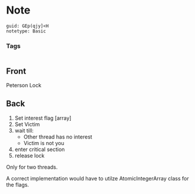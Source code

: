 # Note
```
guid: GEp(qjy]<H
notetype: Basic
```

### Tags
```
```

## Front
Peterson Lock

## Back
1. Set interest flag [array]
2. Set Victim
3. wait till:
    - Other thread has no interest
    - Victim is not you
4. enter critical section
5. release lock

Only for two threads.

A correct implementation would have to utilze AtomicIntegerArray class for the flags.
